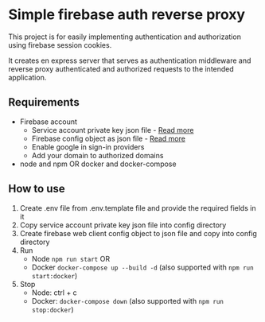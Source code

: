 # Simple firebase auth reverse proxy

This project is for easily implementing authentication and authorization using firebase session cookies.

It creates en express server that serves as authentication middleware and reverse proxy authenticated and authorized requests to the intended application.

## Requirements

* Firebase account
    * Service account private key json file - [Read more](https://firebase.google.com/docs/admin/setup#initialize-sdk)
    * Firebase config object as json file - [Read more](https://firebase.google.com/docs/web/setup#config-object)
    * Enable google in sign-in providers
    * Add your domain to authorized domains
* node and npm OR docker and docker-compose

## How to use

1. Create .env file from .env.template file and provide the required fields in it
2. Copy service account private key json file into config directory
3. Create firebase web client config object to json file and copy into config directory
4. Run
    * Node ```npm run start``` OR
    * Docker ```docker-compose up --build -d``` (also supported with ```npm run start:docker```)
5. Stop
    * Node: ctrl + c
    * Docker: ```docker-compose down``` (also supported with ```npm run stop:docker```) 